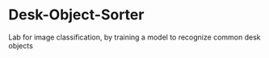 # Desk-Object-Sorter
Lab for image classification, by training a model to recognize common desk objects
